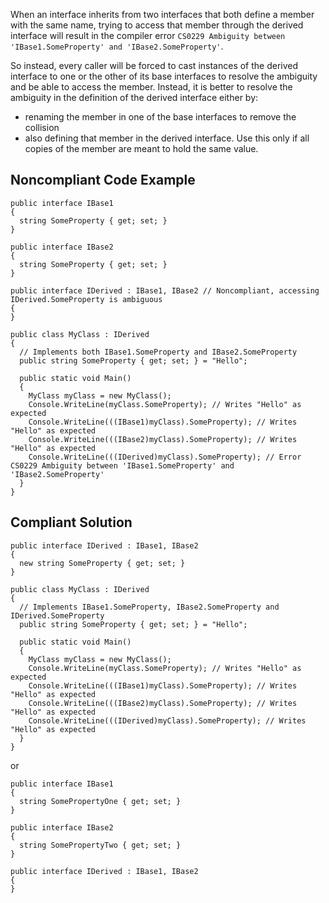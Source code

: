 When an interface inherits from two interfaces that both define a member with the same name, trying to access that member through the derived interface will result in the compiler error `CS0229 Ambiguity between 'IBase1.SomeProperty' and 'IBase2.SomeProperty'`.
 
So instead, every caller will be forced to cast instances of the derived interface to one or the other of its base interfaces to resolve the ambiguity and be able to access the member. Instead, it is better to resolve the ambiguity in the definition of the derived interface either by:
 
- renaming the member in one of the base interfaces to remove the collision
- also defining that member in the derived interface. Use this only if all copies of the member are meant to hold the same value.

## Noncompliant Code Example

    public interface IBase1
    {
      string SomeProperty { get; set; }
    }
    
    public interface IBase2
    {
      string SomeProperty { get; set; }
    }
    
    public interface IDerived : IBase1, IBase2 // Noncompliant, accessing IDerived.SomeProperty is ambiguous
    {
    }
    
    public class MyClass : IDerived
    {
      // Implements both IBase1.SomeProperty and IBase2.SomeProperty
      public string SomeProperty { get; set; } = "Hello";
    
      public static void Main()
      {
        MyClass myClass = new MyClass();
        Console.WriteLine(myClass.SomeProperty); // Writes "Hello" as expected
        Console.WriteLine(((IBase1)myClass).SomeProperty); // Writes "Hello" as expected
        Console.WriteLine(((IBase2)myClass).SomeProperty); // Writes "Hello" as expected
        Console.WriteLine(((IDerived)myClass).SomeProperty); // Error CS0229 Ambiguity between 'IBase1.SomeProperty' and 'IBase2.SomeProperty'
      }
    }

## Compliant Solution

    public interface IDerived : IBase1, IBase2
    {
      new string SomeProperty { get; set; }
    }
    
    public class MyClass : IDerived
    {
      // Implements IBase1.SomeProperty, IBase2.SomeProperty and IDerived.SomeProperty
      public string SomeProperty { get; set; } = "Hello";
    
      public static void Main()
      {
        MyClass myClass = new MyClass();
        Console.WriteLine(myClass.SomeProperty); // Writes "Hello" as expected
        Console.WriteLine(((IBase1)myClass).SomeProperty); // Writes "Hello" as expected
        Console.WriteLine(((IBase2)myClass).SomeProperty); // Writes "Hello" as expected
        Console.WriteLine(((IDerived)myClass).SomeProperty); // Writes "Hello" as expected
      }
    }

or

    public interface IBase1
    {
      string SomePropertyOne { get; set; }
    }
    
    public interface IBase2
    {
      string SomePropertyTwo { get; set; }
    }
    
    public interface IDerived : IBase1, IBase2
    {
    }